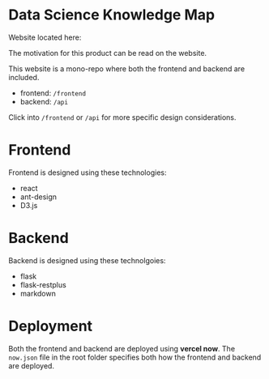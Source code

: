 # Data Science Knowledge Map

Website located here: 

The motivation for this product can be read on the website.

This website is a mono-repo where both the frontend and backend are included.
- frontend: `/frontend`
- backend: `/api`

Click into `/frontend` or `/api` for more specific design considerations.

# Frontend
Frontend is designed using these technologies:
- react
- ant-design
- D3.js

# Backend
Backend is designed using these technolgoies:
- flask
- flask-restplus
- markdown

# Deployment
Both the frontend and backend are deployed using **vercel now**. The `now.json` file in the root folder specifies both how 
the frontend and backend are deployed.
